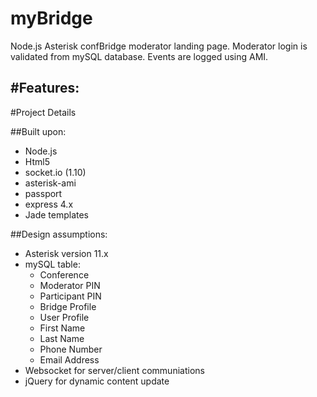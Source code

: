 # myBridge

Node.js Asterisk confBridge moderator landing page.  Moderator login is validated from mySQL database.  Events are logged using AMI.

#Features:
- 

#Project Details

##Built upon:
- Node.js
- Html5
- socket.io (1.10)
- asterisk-ami
- passport
- express 4.x
- Jade templates

##Design assumptions:
- Asterisk version 11.x
- mySQL table:
  - Conference
  - Moderator PIN
  - Participant PIN
  - Bridge Profile
  - User Profile
  - First Name
  - Last Name
  - Phone Number
  - Email Address
- Websocket for server/client communiations
- jQuery for dynamic content update

